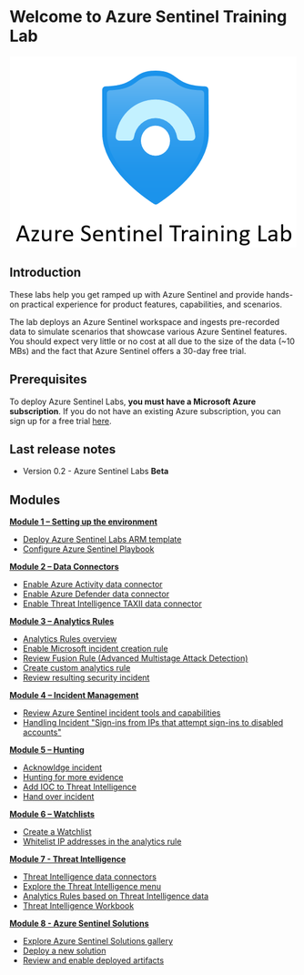# Welcome to Azure Sentinel Training Lab

<p align="center">
<img src="./Images/sentinel-labs-logo.png?raw=true">
</p>

## Introduction
These labs help you get ramped up with Azure Sentinel and provide hands-on practical experience for product features, capabilities, and scenarios. 

The lab deploys an Azure Sentinel workspace and ingests pre-recorded data to simulate scenarios that showcase various Azure Sentinel features. You should expect very little or no cost at all due to the size of the data (~10 MBs) and the fact that Azure Sentinel offers a 30-day free trial.

## Prerequisites

To deploy Azure Sentinel Labs, **you must have a Microsoft Azure subscription**. If you do not have an existing Azure subscription, you can sign up for a free trial [here](https://azure.microsoft.com/free/).

## Last release notes

* Version 0.2 - Azure Sentinel Labs **Beta** 

## Modules

[**Module 1 – Setting up the environment**](./Modules/Module-1-Setting-up-the-environment.md)
- [Deploy Azure Sentinel Labs ARM template](./Modules/Module-1-Setting-up-the-environment.md#exercise-1-deploy-azure-sentinel-labs-arm-template)
- [Configure Azure Sentinel Playbook](./Modules/Module-1-Setting-up-the-environment.md#exercise-2-configure-azure-sentinel-playbook)
 
[**Module 2 – Data Connectors**](./Modules/Module-2-Data-Connectors.md)
- [Enable Azure Activity data connector](./Modules/Module-2-Data-Connectors.md#exercise-1-enable-azure-activity-data-connector)
- [Enable Azure Defender data connector](./Modules/Module-2-Data-Connectors.md#exercise-2-enable-azure-defender-data-connector)
- [Enable Threat Intelligence TAXII data connector](./Modules/Module-2-Data-Connectors.md#exercise-3-enable-threat-intelligence-taxii-data-connector)

[**Module 3 – Analytics Rules**](./Modules/Module-3-Analytics-Rules.md)
- [Analytics Rules overview](./Modules/Module-3-Analytics-Rules.md#exercise-1-analytics-rules-overview)
- [Enable Microsoft incident creation rule](./Modules/Module-3-Analytics-Rules.md#exercise-2-enable-microsoft-incident-creation-rule)
- [Review Fusion Rule (Advanced Multistage Attack Detection)](./Modules/Module-3-Analytics-Rules.md#exercise-3-review-fusion-rule-advanced-multistage-attack-detection)
- [Create custom analytics rule](./Modules/Module-3-Analytics-Rules.md#exercise-4-create-azure-sentinel-custom-analytics-rule)
- [Review resulting security incident](./Modules/Module-3-Analytics-Rules.md#exercise-5-review-resulting-security-incident)

[**Module 4 – Incident Management**](./Modules/Module-4-Incident-Management.md)
- [Review Azure Sentinel incident tools and capabilities](./Modules/Module-4-Incident-Management.md#exercise-1-review-azure-sentinel-incident-tools-and-capabilities)
- [Handling Incident "Sign-ins from IPs that attempt sign-ins to disabled accounts"](./Modules/Module-4-Incident-Management.md#exercise-2-handling-incident-sign-ins-from-ips-that-attempt-sign-ins-to-disabled-accounts)
 
[**Module 5 – Hunting**](./Modules/Module-5-Hunting.md)
- [Acknowldge incident](./Modules/Module-5-Hunting.md#exercise-1-acknowledge-incident)
- [Hunting for more evidence](./Modules/Module-5-Hunting.md#exercise-2-hunting-for-more-evidence)
- [Add IOC to Threat Intelligence](./Modules/Module-5-Hunting.md#exercise-3-add-ioc-to-threat-intelligence)
- [Hand over incident](./Modules/Module-5-Hunting.md#exercise-4-hand-over-incident)
 
[**Module 6 – Watchlists**](./Modules/Module-6-Watchlists.md)
- [Create a Watchlist](./Modules/Module-6-Watchlists.md#exercise-1-create-a-watchlist)
- [Whitelist IP addresses in the analytics rule](./Modules/Module-6-Watchlists.md#exercise-2-whitelist-ip-addresses-in-the-analytics-rule)

[**Module 7 - Threat Intelligence**](./Modules/Module-7-Threat-Intelligence.md)
- [Threat Intelligence data connectors](./Modules/Module-7-Threat-Intelligence.md#exercise-1-threat-intelligence-data-connectors)
- [Explore the Threat Intelligence menu](./Modules/Module-7-Threat-Intelligence.md#exercise-2-explore-the-threat-intelligence-menu)
- [Analytics Rules based on Threat Intelligence data](./Modules/Module-7-Threat-Intelligence.md#exercise-3-analytics-rules-based-on-threat-intelligence-data)
- [Threat Intelligence Workbook](./Modules/Module-7-Threat-Intelligence.md#exercise-5-threat-intelligence-workbook)

[**Module 8 - Azure Sentinel Solutions**](./Modules/Module-8-Azure-Sentinel-Solutions.md)
- [Explore Azure Sentinel Solutions gallery](./Modules/Module-8-Azure-Sentinel-Solutions.md#exercise-1-explore-azure-sentinel-solutions-gallery)
- [Deploy a new solution](./Modules/Module-8-Azure-Sentinel-Solutions.md#exercise-2-deploy-a-new-solution)
- [Review and enable deployed artifacts](./Modules/Module-8-Azure-Sentinel-Solutions.md#exercise-3-review-and-enable-deployed-artifacts)